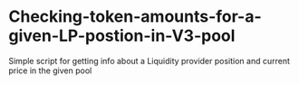 # Checking-token-amounts-for-a-given-LP-postion-in-V3-pool
Simple script for getting info about a Liquidity provider position and current price in the given pool
